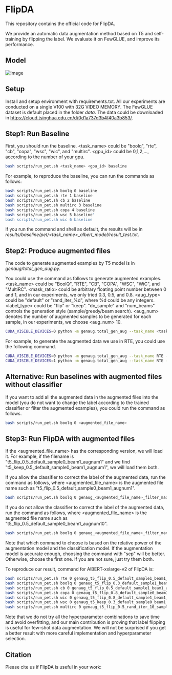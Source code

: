 # FlipDA

This repository contains the official code for FlipDA.

We provide an automatic data augmentation method based on T5 and self-training by flipping the label. We evaluate it on FewGLUE, and improve its performance.

## Model
![image](https://github.com/zhouj8553/FlipDA/blob/main/img/model.png)

## Setup
Install and setup environment with requirements.txt.
All our experiments are conducted on a single V100 with 32G VIDEO MEMORY.
The FewGLUE dataset is default placed in the folder _data_. The data could be downloaded in https://cloud.tsinghua.edu.cn/d/0d1a737d3b4f40a3b853/.

## Step1: Run Baseline
First, you should run the baseline. <task_name> could be "boolq", "rte", "cb", "copa", "wsc", "wic", and "multirc". <gpu_id> could be 0,1,2,..., according to the number of your gpu.
```Bash
bash scripts/run_pet.sh <task_name> <gpu_id> baseline
```
For example, to reproduce the baseline, you can run the commands as follows:

```Bash
bash scripts/run_pet.sh boolq 0 baseline
bash scripts/run_pet.sh rte 1 baseline
bash scripts/run_pet.sh cb 2 baseline
bash scripts/run_pet.sh multirc 3 baseline
bash scripts/run_pet.sh copa 4 baseline
bash scripts/run_pet.sh wsc 5 baseline"
bash scripts/run_pet.sh wic 6 baseline
```

If you run the command and shell as default, the results will be in _results/baseline/pet/<task_name>\_albert\_model/result_test.txt_.

## Step2: Produce augmented files
The code to generate augmented examples by T5 model is in _genaug/total_gen_aug.py_.

You could use the command as follows to generate augmented examples. <task_name> could be "BoolQ", "RTE", "CB", "COPA", "WSC", "WiC", and "MultiRC". <mask_ratio> could be arbitrary floating point number between 0 and 1, and in our experiments, we only tried 0.3, 0.5, and 0.8. <aug_type> could be "default" or "rand_iter_%d", where %d could be any integers. <label_type> could be "flip" or "keep". "do_sample" and "num_beams" controls the generation style (sample/greedy/beam search). <aug_num> denotes the number of augmented samples to be generated for each sample, in our experiments, we choose <aug_num> 10.

```Bash
CUDA_VISIBLE_DEVICES=0 python -m genaug.total_gen_aug --task_name <task_name> --mask_ratio <mask_ratio> --aug_type <aug_type> --label_type <label_type> --do_sample --num_beams <num_beams> --aug_num <aug_num>
```

For example, to generate the augmented data we use in RTE, you could use the following command.
```Bash
CUDA_VISIBLE_DEVICES=0 python -m genaug.total_gen_aug --task_name RTE --mask_ratio 0.5 --aug_type 'default' --label_type 'flip' --do_sample --num_beams 1  --aug_num 10
CUDA_VISIBLE_DEVICES=1 python -m genaug.total_gen_aug --task_name RTE --mask_ratio 0.5 --aug_type 'default' --label_type 'keep' --do_sample --num_beams 1  --aug_num 10

```

## Alternative: Run baselines with augmented files without classifier
If you want to add all the augmented data in the augmented files into the model (you do not want to change the label according to the trained classifier or filter the augmented examples), you could run the command as follows.
```Bash
bash scripts/run_pet.sh boolq 0 <augmented_file_name>
```

## Step3: Run FlipDA with augmented files
If the <augmented_file_name> has the corresponding version, we will load it. For example, if the filename is "t5_flip_0.5_default_sample0_beam1_augnum1" and we find "t5_keep_0.5_default_sample0_beam1_augnum1", we will load them both.

If you allow the classifier to correct the label of the augmented data, run the command as follows, where <augmented_file_name> is the augmented file name such as "t5_flip_0.5_default_sample0_beam1_augnum1".
```Bash
bash scripts/run_pet.sh boolq 0 genaug_<augmented_file_name>_filter_max_eachla
```

If you do not allow the classifier to correct the label of the augmented data, run the command as follows, where <augmented_file_name> is the augmented file name such as "t5_flip_0.5_default_sample0_beam1_augnum10".
```Bash
bash scripts/run_pet.sh boolq 0 genaug_<augmented_file_name>_filter_max_eachla_sep
```

Note that which command to choose is based on the relative power of the augmentation model and the classification model. If the augmentation model is accurate enough, choosing the command with "sep" will be better. Otherwise, choose the first one. If you are not sure, just try them both.

To reproduce our result, command for AlBERT-xxlarge-v2 of FlipDA is:
```Bash
bash scripts/run_pet.sh rte 0 genaug_t5_flip_0.5_default_sample1_beam1_augnum10_filter_max_eachla_sep
bash scripts/run_pet.sh boolq 0 genaug_t5_flip_0.3_default_sample1_beam1_augnum10_filter_max_eachla
bash scripts/run_pet.sh cb 0 genaug_t5_flip_0.5_default_sample1_beam1_augnum10_filter_max_eachla
bash scripts/run_pet.sh copa 0 genaug_t5_flip_0.8_default_sample0_beam10_augnum10_filter_max_eachla_sep
bash scripts/run_pet.sh wic 0 genaug_t5_flip_0.8_default_sample1_beam1_augnum10_filter_max_eachla_sep
bash scripts/run_pet.sh wsc 0 genaug_t5_keep_0.3_default_sample0_beam1_augnum10wscaugtype_extra_filter_max_prevla
bash scripts/run_pet.sh multirc 0 genaug_t5_flip_0.5_rand_iter_10_sample1_beam1_augnum10_filter_max_eachla_sep
```
Note that we do not try all the hyperparameter combinations to save time and avoid overfitting, and our main contribution is proving that label flipping is useful for few-shot data augmentation. We will not be surprised if you get a better result with more careful implementation and hyperparameter selection.


## Citation
Please cite us if FlipDA is useful in your work:
```Bash

```
